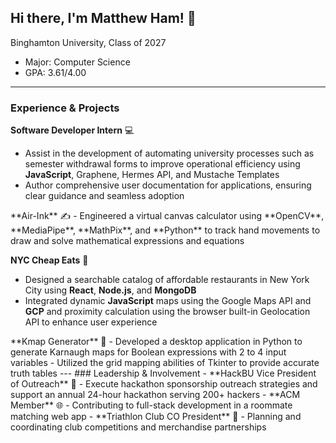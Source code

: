 ## Hi there, I'm Matthew Ham! 👋

Binghamton University, Class of 2027
- Major: Computer Science
- GPA: 3.61/4.00
---
### Experience & Projects
**Software Developer Intern** 💻
- Assist in the development of automating university processes such as semester withdrawal forms to improve operational efficiency using **JavaScript**, Graphene, Hermes API, and Mustache Templates
- Author comprehensive user documentation for applications, ensuring clear guidance and seamless adoption

<!--->
**Air-Ink** ✍️
- Engineered a virtual canvas calculator using **OpenCV**, **MediaPipe**, **MathPix**, and **Python** to track hand movements to draw and solve mathematical expressions and equations
<!--->
**NYC Cheap Eats** 🥟
- Designed a searchable catalog of affordable restaurants in New York City using **React**, **Node.js**, and **MongoDB**
- Integrated dynamic **JavaScript** maps using the Google Maps API and **GCP** and proximity calculation using the browser built-in Geolocation API to enhance user experience
<!--->
**Kmap Generator** 🏁
- Developed a desktop application in Python to generate Karnaugh maps for Boolean expressions with 2 to 4 input variables
- Utilized the grid mapping abilities of Tkinter to provide accurate truth tables
---
### Leadership & Involvement
- **HackBU Vice President of Outreach** 🤖 - Execute hackathon sponsorship outreach strategies and support an annual 24-hour hackathon serving 200+ hackers
- **ACM Member** 🌐 - Contributing to full-stack development in a roommate matching web app
- **Triathlon Club CO President** 🏃 - Planning and coordinating club competitions and merchandise partnerships

<!--
**ham70/ham70** is a ✨ _special_ ✨ repository because its `README.md` (this file) appears on your GitHub profile.

Here are some ideas to get you started:

- 🔭 I’m currently working on ...
- 🌱 I’m currently learning ...
- 👯 I’m looking to collaborate on ...
- 🤔 I’m looking for help with ...
- 💬 Ask me about ...
- 📫 How to reach me: ...
- 😄 Pronouns: ...
- ⚡ Fun fact: ...
-->
